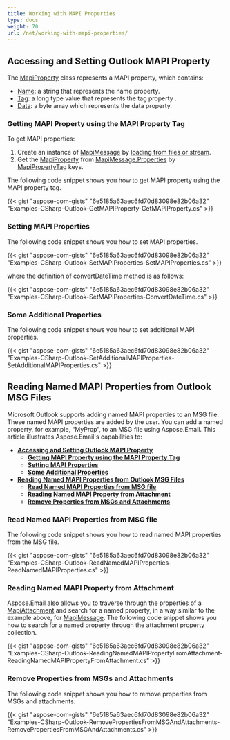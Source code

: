 ```yaml
---
title: Working with MAPI Properties
type: docs
weight: 70
url: /net/working-with-mapi-properties/
---
```



## **Accessing and Setting Outlook MAPI Property**

The [MapiProperty](https://reference.aspose.com/email/net/aspose.email.mapi/mapiproperty/) class represents a MAPI property, which contains:

- [Name](https://reference.aspose.com/email/net/aspose.email.mapi/mapiproperty/name/): a string that represents the name property.
- [Tag](https://reference.aspose.com/email/net/aspose.email.mapi/mapiproperty/tag/): a long type value that represents the tag property .
- [Data](https://reference.aspose.com/email/net/aspose.email.mapi/mapiproperty/data/): a byte array which represents the data property.
  
### **Getting MAPI Property using the MAPI Property Tag**

To get MAPI properties:

1. Create an instance of [MapiMessage](https://reference.aspose.com/email/net/aspose.email.mapi/mapimessage/) by [loading from files or stream](https://docs.aspose.com/email/net/loading-viewing-and-parsing-msg-file/#loading-from-stream).
2. Get the [MapiProperty](https://reference.aspose.com/email/net/aspose.email.mapi/mapiproperty/) from [MapiMessage.Properties](https://reference.aspose.com/email/net/aspose.email.mapi/mapiproperty/) by [MapiPropertyTag](https://reference.aspose.com/email/net/aspose.email.mapi/mapipropertytag/) keys.

The following code snippet shows you how to get MAPI property using the MAPI property tag.

{{< gist "aspose-com-gists" "6e5185a63aec6fd70d83098e82b06a32" "Examples-CSharp-Outlook-GetMAPIProperty-GetMAPIProperty.cs" >}}

### **Setting MAPI Properties**

The following code snippet shows you how to set MAPI properties.

{{< gist "aspose-com-gists" "6e5185a63aec6fd70d83098e82b06a32" "Examples-CSharp-Outlook-SetMAPIProperties-SetMAPIProperties.cs" >}}

where the definition of convertDateTime method is as follows:

{{< gist "aspose-com-gists" "6e5185a63aec6fd70d83098e82b06a32" "Examples-CSharp-Outlook-SetMAPIProperties-ConvertDateTime.cs" >}}

### **Some Additional Properties**

The following code snippet shows you how to set additional MAPI properties.

{{< gist "aspose-com-gists" "6e5185a63aec6fd70d83098e82b06a32" "Examples-CSharp-Outlook-SetAdditionalMAPIProperties-SetAdditionalMAPIProperties.cs" >}}

## **Reading Named MAPI Properties from Outlook MSG Files**

Microsoft Outlook supports adding named MAPI properties to an MSG file. These named MAPI properties are added by the user. You can add a named property, for example, “MyProp”, to an MSG file using Aspose.Email. This article illustrates Aspose.Email's capabilities to:

- [**Accessing and Setting Outlook MAPI Property**](#accessing-and-setting-outlook-mapi-property)
  - [**Getting MAPI Property using the MAPI Property Tag**](#getting-mapi-property-using-the-mapi-property-tag)
  - [**Setting MAPI Properties**](#setting-mapi-properties)
  - [**Some Additional Properties**](#some-additional-properties)
- [**Reading Named MAPI Properties from Outlook MSG Files**](#reading-named-mapi-properties-from-outlook-msg-files)
  - [**Read Named MAPI Properties from MSG file**](#read-named-mapi-properties-from-msg-file)
  - [**Reading Named MAPI Property from Attachment**](#reading-named-mapi-property-from-attachment)
  - [**Remove Properties from MSGs and Attachments**](#remove-properties-from-msgs-and-attachments)
  
### **Read Named MAPI Properties from MSG file**

The following code snippet shows you how to read named MAPI properties from the MSG file.

{{< gist "aspose-com-gists" "6e5185a63aec6fd70d83098e82b06a32" "Examples-CSharp-Outlook-ReadNamedMAPIProperties-ReadNamedMAPIProperties.cs" >}}

### **Reading Named MAPI Property from Attachment**

Aspose.Email also allows you to traverse through the properties of a [MapiAttachment](https://reference.aspose.com/email/net/aspose.email.mapi/mapiattachment/) and search for a named property, in a way similar to the example above, for [MapiMessage](https://reference.aspose.com/email/net/aspose.email.mapi/mapimessage/). The following code snippet shows you how to search for a named property through the attachment property collection.

{{< gist "aspose-com-gists" "6e5185a63aec6fd70d83098e82b06a32" "Examples-CSharp-Outlook-ReadingNamedMAPIPropertyFromAttachment-ReadingNamedMAPIPropertyFromAttachment.cs" >}}

### **Remove Properties from MSGs and Attachments**

The following code snippet shows you how to remove properties from MSGs and attachments.

{{< gist "aspose-com-gists" "6e5185a63aec6fd70d83098e82b06a32" "Examples-CSharp-Outlook-RemovePropertiesFromMSGAndAttachments-RemovePropertiesFromMSGAndAttachments.cs" >}}
